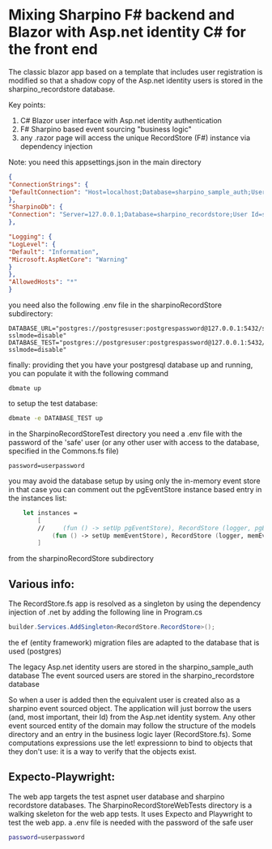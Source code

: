 # Mixing Sharpino F# backend and Blazor with Asp.net identity C# for the front end

The classic blazor app based on a template that includes user registration is modified so that
a shadow copy of the Asp.net identity users is stored in the sharpino_recordstore database.

Key points: 
1. C# Blazor user interface with Asp.net identity authentication
2. F# Sharpino based event sourcing "business logic"
3. any .razor page will access the unique RecordStore (F#) instance via dependency injection

Note: 
you need this appsettings.json in the main directory
```json
{
"ConnectionStrings": {
"DefaultConnection": "Host=localhost;Database=sharpino_sample_auth;Username=postgresusername;Password=postgrespassword"
},
"SharpinoDb": {
"Connection": "Server=127.0.0.1;Database=sharpino_recordstore;User Id=safe;Password=safe"
},

"Logging": {
"LogLevel": {
"Default": "Information",
"Microsoft.AspNetCore": "Warning"
}
},
"AllowedHosts": "*"
}
```

you need also the following .env file in the sharpinoRecordStore subdirectory:
```
DATABASE_URL="postgres://postgresuser:postgrespassword@127.0.0.1:5432/sharpino_recordstore?sslmode=disable"
DATABASE_TEST="postgres://postgresuser:postgrespassword@127.0.0.1:5432/sharpino_recordstore_test?sslmode=disable"

```

finally: providing thet you have your postgresql database up and running, you can populate it with the following command
```
dbmate up 
```
to setup the test database:
```bash
dbmate -e DATABASE_TEST up

```

in the SharpinoRecordStoreTest directory you need a .env file with the password of the 'safe' user (or any other user with access to the database, specified in the Commons.fs file)
```
password=userpassword
```
you may avoid the database setup by using only the in-memory event store
in that case you can comment out the pgEventStore instance based entry in the instances list:

```fsharp
    let instances =
        [
        //     (fun () -> setUp pgEventStore), RecordStore (logger, pgEventStore, doNothingBroker, pgUsersViewer, pgItemViewer)
            (fun () -> setUp memEventStore), RecordStore (logger, memEventStore, doNothingBroker, memUsersViewer, memitemViewer)
        ]

```


from the sharpinoRecordStore subdirectory

## Various info:

The RecordStore.fs app is resolved as a singleton by using the dependency injection of .net by adding the following line in Program.cs
```csharp
builder.Services.AddSingleton<RecordStore.RecordStore>();
```

the ef (entity framework) migration files are adapted to the database that is used (postgres)

The legacy Asp.net identity users are stored in the sharpino_sample_auth database
The event sourced users are stored in the sharpino_recordstore database

So when a user is added then the equivalent user is created also as a sharpino event sourced object.
The application will just borrow the users (and, most important, their Id) from the Asp.net identity system. 
Any other event sourced entity of the domain may follow the structure of the models directory and an entry in
the business logic layer (RecordStore.fs).
Some computations expressions use the let! expressionn to bind to objects that they don't use: 
it is a way to verify that the objects exist.

## Expecto-Playwright:
The web app targets the test aspnet user database and sharpino recordstore databases.
The SharpinoRecordStoreWebTests directory is a walking skeleton for the web app tests.
It uses Expecto and Playwright to test the web app.
a .env file is needed with the password of the safe user
```bash
password=userpassword
```



